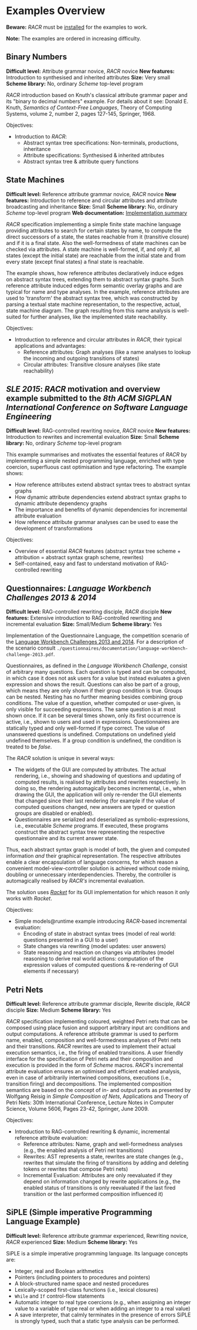 # Examples Overview

**Beware:** _RACR_ must be [installed](../documentation/requirements-and-installation.md) for the examples to work.

**Note:** The examples are ordered in increasing difficulty.

## Binary Numbers

**Difficult level:** Attribute grammar novice, _RACR_ novice
**New features:** Introduction to synthesised and inherited attributes
**Size:** Very small
**Scheme library:** No, ordinary _Scheme_ top-level program

_RACR_ introduction based on Knuth's classical attribute grammar paper and its "binary to decimal numbers" example. For details about it see: Donald E. Knuth, _Semantics of Context-Free Languages_, Theory of Computing Systems, volume 2, number 2, pages 127-145, Springer, 1968.

Objectives:
  * Introduction to _RACR_:
    * Abstract syntax tree specifications: Non-terminals, productions, inheritance
    * Attribute specifications: Synthesised & inherited attributes
    * Abstract syntax tree & attribute query functions

## State Machines

**Difficult level:** Reference attribute grammar novice, _RACR_ novice
**New features:** Introduction to reference and circular attributes and attribute broadcasting and inheritance
**Size:** Small
**Scheme library:** No, ordinary _Scheme_ top-level program
**Web documentation:** [Implementation summary](state-machines/documentation/state-machines.md)

_RACR_ specification implementing a simple finite state machine language providing attributes to search for certain states by name, to compute the direct successors of a state, the states reachable from it (transitive closure) and if it is a final state. Also the well-formedness of state machines can be checked via attributes. A state machine is well-formed, if, and only if, all states (except the initial state) are reachable from the initial state and from every state (except final states) a final state is reachable.

The example shows, how reference attributes declaratively induce edges on abstract syntax trees, extending them to abstract syntax graphs. Such reference attribute induced edges form semantic overlay graphs and are typical for name and type analyses. In the example, reference attributes are used to 'transform' the abstract syntax tree, which was constructed by parsing a textual state machine representation, to the respective, actual, state machine diagram. The graph resulting from this name analysis is well-suited for further analyses, like the implemented state reachability.

Objectives:
  * Introduction to reference and circular attributes in _RACR_, their typical applications and advantages:
    * Reference attributes: Graph analyses (like a name analyses to lookup the incoming and outgoing transitions of states)
    * Circular attributes: Transitive closure analyses (like state reachability)

## _SLE 2015_: _RACR_ motivation and overview example submitted to the _8th ACM SIGPLAN International Conference on Software Language Engineering_

**Difficult level:** RAG-controlled rewriting novice, _RACR_ novice
**New features:** Introduction to rewrites and incremental evaluation
**Size:** Small
**Scheme library:** No, ordinary _Scheme_ top-level program

This example summarises and motivates the essential features of _RACR_ by implementing a simple nested programming language, enriched with type coercion, superfluous cast optimisation and type refactoring. The example shows:
  * How reference attributes extend abstract syntax trees to abstract syntax graphs
  * How dynamic attribute dependencies extend abstract syntax graphs to dynamic attribute dependency graphs
  * The importance and benefits of dynamic dependencies for incremental attribute evaluation
  * How reference attribute grammar analyses can be used to ease the development of transformations

Objectives:
  * Overview of essential _RACR_ features (abstract syntax tree scheme + attribution = abstract syntax graph scheme, rewrites)
  * Self-contained, easy and fast to understand motivation of RAG-controlled rewriting

## Questionnaires: _Language Workbench Challenges 2013 & 2014_

**Difficult level:** RAG-controlled rewriting disciple, _RACR_ disciple
**New features:** Extensive introduction to RAG-controlled rewriting and incremental evaluation
**Size:** Small/Medium
**Scheme library:** Yes

Implementation of the Questionnaire Language, the competition scenario of the [Language Workbench Challenges 2013 and 2014](http://www.languageworkbenches.net). For a description of the scenario consult `./questionnaires/documentation/language-workbench-challenge-2013.pdf`.

Questionnaires, as defined in the _Language Workbench Challenge_, consist of arbitrary many questions. Each question is typed and can be computed, in which case it does not ask users for a value but instead evaluates a given expression and shows the result. Questions can also be part of a group, which means they are only shown if their group condition is true. Groups can be nested. Nesting has no further meaning besides combining group conditions. The value of a question, whether computed or user-given, is only visible for succeeding expressions. The same question is at most shown once. If it can be several times shown, only its first occurrence is active, i.e., shown to users and used in expressions. Questionnaires are statically typed and only well-formed if type correct. The value of unanswered questions is undefined. Computations on undefined yield undefined themselves. If a group condition is undefined, the condition is treated to be _false_.

The _RACR_ solution is unique in several ways:

  * The widgets of the GUI are computed by attributes. The actual rendering, i.e., showing and shadowing of questions and updating of computed results, is realised by attributes and rewrites respectively. In doing so, the rendering automagically becomes incremental, i.e., when drawing the GUI, the application will only re-render the GUI elements that changed since their last rendering (for example if the value of computed questions changed, new answers are typed or question groups are disabled or enabled).
  * Questionnaires are serialized and deserialized as symbolic-expressions, i.e., executable _Scheme_ programs. If executed, these programs construct the abstract syntax tree representing the respective questionnaire and its current answer state.

Thus, each abstract syntax graph is model of both, the given and computed information _and_ their graphical representation. The respective attributes enable a clear encapsulation of language concerns, for which reason a convenient model-view-controller solution is achieved without code mixing, doubling or unnecessary interdependencies. Thereby, the controller is automagically realised by _RACR's_ incremental evaluation.

The solution uses [_Racket_](http://racket-lang.org) for its GUI implementation for which reason it only works with _Racket_.

Objectives:
  * Simple models@runtime example introducing _RACR_-based incremental evaluation:
    * Encoding of state in abstract syntax trees (model of real world: questions presented in a GUI to a user)
    * State changes via rewriting (model updates: user answers)
    * State reasoning and reaction on changes via attributes (model reasoning to derive real world actions: computation of the expression values of computed questions & re-rendering of GUI elements if necessary)

## Petri Nets

**Difficult level:** Reference attribute grammar disciple, Rewrite disciple, _RACR_ disciple
**Size:** Medium
**Scheme library:** Yes

_RACR_ specification implementing coloured, weighted Petri nets that can be composed using place fusion and support arbitrary input arc conditions and output computations. A reference attribute grammar is used to perform name, enabled, composition and well-formedness analyses of Petri nets and their transitions. _RACR_ rewrites are used to implement their actual execution semantics, i.e., the firing of enabled transitions. A user friendly interface for the specification of Petri nets and their composition and execution is provided in the form of _Scheme_ macros. _RACR_'s incremental attribute evaluation ensures an optimised and efficient enabled analysis, even in case of arbitrarily intertwined compositions, executions (i.e., transition firing) and decompositions. The implemented composition semantics are based on the concept of in- and output ports as presented by Wolfgang Reisig in _Simple Composition of Nets_, Applications and Theory of Petri Nets: 30th International Conference, Lecture Notes in Computer Science, Volume 5606, Pages 23-42, Springer, June 2009.

Objectives:
  * Introduction to RAG-controlled rewriting & dynamic, incremental reference attribute evaluation:
    * Reference attributes: Name, graph and well-formedness analyses (e.g., the enabled analysis of Petri net transitions)
    * Rewrites: AST represents a state, rewrites are state changes (e.g., rewrites that simulate the firing of transitions by adding and deleting tokens or rewrites that compose Petri nets)
    * Incremental Evaluation: Attributes are only reevaluated if they depend on information changed by rewrite applications (e.g., the enabled status of transitions is only reevaluated if the last fired transition or the last performed composition influenced it)

## SiPLE (Simple imperative Programming Language Example)

**Difficult level:** Reference attribute grammar experienced, Rewriting novice, _RACR_ experienced
**Size:** Medium
**Scheme library:** Yes

SiPLE is a simple imperative programming language. Its language concepts are:
  * Integer, real and Boolean arithmetics
  * Pointers (including pointers to procedures and pointers)
  * A block-structured name space and nested procedures
  * Lexically-scoped first-class functions (i.e., lexical closures)
  * `While` and `If` control-flow statements
  * Automatic integer to real type coercions (e.g., when assigning an integer value to a variable of type real or when adding an integer to a real value)
  * A save interpreter, that calmly terminates in the presence of errors
SiPLE is strongly typed, such that a static type analysis can be performed.
